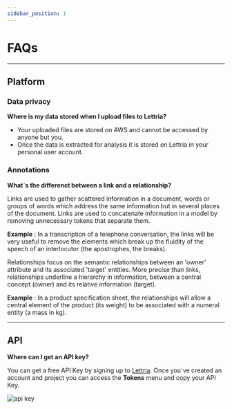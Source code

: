 ```yaml
---
sidebar_position: 1
---
```


# FAQs 

---

## Platform

### Data privacy

**Where is my data stored when I upload files to Lettria?**

- Your uploaded files are stored on AWS and cannot be accessed by anyone but you. 
- Once the data is extracted for analysis it is stored on Lettria in your personal user account.

### Annotations

**What`s the differenct between a link and a relationship?**

Links are used to gather scattered information in a document, words or groups of words which address the same information but in several places of the document. Links are used to concatenate information in a model by removing unnecessary tokens that separate them.

**Example** : In a transcription of a telephone conversation, the links will be very useful to remove the elements which break up the fluidity of the speech of an interlocutor (the apostrophes, the breaks).

Relationships  focus on the semantic relationships between an 'owner' attribute and its associated 'target' entities. More precise than links,  relationships underline a hierarchy in information, between a central concept (owner) and its relative information (target).

**Example** : In a product specification sheet, the relationships will allow a central element of the product (its weight) to be associated with a numeral entity (a mass in kg).

---

## API
**Where can I get an API key?**

You can get a free API Key by signing up to [Lettria](https://app.lettria.com/). Once you`ve created an account and project you can access the **Tokens** menu and copy your API Key. 

![api key](/img/api_key-platform.png)



